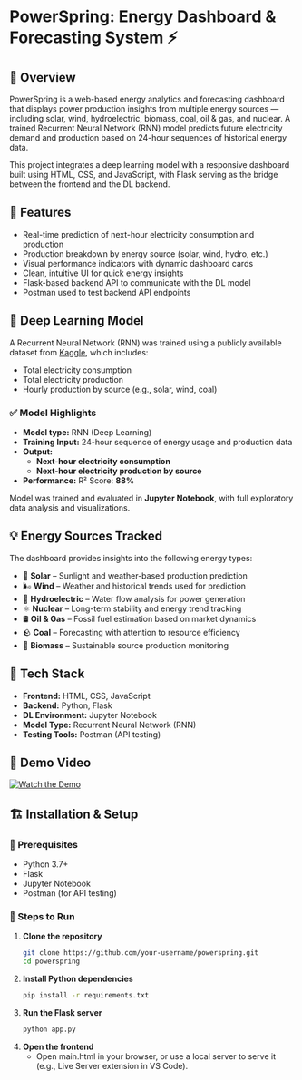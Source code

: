 # PowerSpring: Energy Dashboard & Forecasting System ⚡ 

## 📌 **Overview**  
PowerSpring is a web-based energy analytics and forecasting dashboard that displays power production insights from multiple energy sources — including solar, wind, hydroelectric, biomass, coal, oil & gas, and nuclear. A trained Recurrent Neural Network (RNN) model predicts future electricity demand and production based on 24-hour sequences of historical energy data.

This project integrates a deep learning model with a responsive dashboard built using HTML, CSS, and JavaScript, with Flask serving as the bridge between the frontend and the DL backend.


## 🚀 Features

- Real-time prediction of next-hour electricity consumption and production
- Production breakdown by energy source (solar, wind, hydro, etc.)
- Visual performance indicators with dynamic dashboard cards
- Clean, intuitive UI for quick energy insights
- Flask-based backend API to communicate with the DL model
- Postman used to test backend API endpoints


## 🧠 Deep Learning Model

A Recurrent Neural Network (RNN) was trained using a publicly available dataset from [Kaggle](https://www.kaggle.com/code/marianadeem755/forecasting-electricity-by-hour-rnn-vs-lstm), which includes:

- Total electricity consumption
- Total electricity production
- Hourly production by source (e.g., solar, wind, coal)

### ✅ Model Highlights

- **Model type:** RNN (Deep Learning)
- **Training Input:** 24-hour sequence of energy usage and production data
- **Output:**  
  - **Next-hour electricity consumption**
  - **Next-hour electricity production by source**
- **Performance:** R² Score: **88%**

Model was trained and evaluated in **Jupyter Notebook**, with full exploratory data analysis and visualizations.


## 💡 Energy Sources Tracked

The dashboard provides insights into the following energy types:

- 🔆 **Solar** – Sunlight and weather-based production prediction  
- 🌬️ **Wind** – Weather and historical trends used for prediction  
- 🌊 **Hydroelectric** – Water flow analysis for power generation  
- ⚛ **Nuclear** – Long-term stability and energy trend tracking  
- 🛢 **Oil & Gas** – Fossil fuel estimation based on market dynamics  
- 🪨 **Coal** – Forecasting with attention to resource efficiency  
- 🌱 **Biomass** – Sustainable source production monitoring  


## 🧰 Tech Stack

- **Frontend:** HTML, CSS, JavaScript
- **Backend:** Python, Flask
- **DL Environment:** Jupyter Notebook
- **Model Type:** Recurrent Neural Network (RNN)
- **Testing Tools:** Postman (API testing)

## 🎥 Demo Video
[![Watch the Demo](https://img.youtube.com/vi/7lqkd7pqDo/maxresdefault.jpg)](https://www.youtube.com/watch?v=7lqkd7pqDoI)


## 🏗 Installation & Setup

### 🔧 Prerequisites

- Python 3.7+
- Flask
- Jupyter Notebook
- Postman (for API testing)

### 🚀 Steps to Run

1. **Clone the repository**
   ```bash
   git clone https://github.com/your-username/powerspring.git
   cd powerspring

2. **Install Python dependencies**
   ```bash
   pip install -r requirements.txt

3. **Run the Flask server**
   ```bash
   python app.py

4. **Open the frontend**
   - Open main.html in your browser, or use a local server to serve it (e.g., Live Server extension in VS Code).

